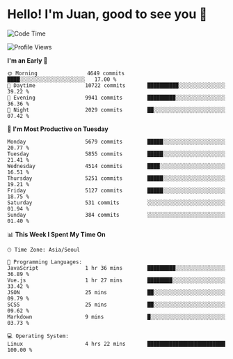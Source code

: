 # Hello! I'm Juan, good to see you 👋

<!--
**Y-k-Y/Y-k-Y** is a ✨ _special_ ✨ repository because its `README.md` (this file) appears on your GitHub profile.

Here are some ideas to get you started:

- 🔭 I’m currently working on ...
- 🌱 I’m currently learning ...
- 👯 I’m looking to collaborate on ...
- 🤔 I’m looking for help with ...
- 💬 Ask me about ...
- 📫 How to reach me: ...
- 😄 Pronouns: ...
- ⚡ Fun fact: ...
-->
<!--
![Profile views](https://gpvc.arturio.dev/Y-k-Y)

[![Omid Nikrah StackOverflow](https://github-readme-stackoverflow.vercel.app/?userID=9517076)](https://stackoverflow.com/users/9517076/i-have-10-fingers)
-->

<!--START_SECTION:waka-->
![Code Time](http://img.shields.io/badge/Code%20Time-1%2C839%20hrs%2023%20mins-blue)

![Profile Views](http://img.shields.io/badge/Profile%20Views-0-blue)

**I'm an Early 🐤** 

```text
🌞 Morning                4649 commits        ████░░░░░░░░░░░░░░░░░░░░░   17.00 % 
🌆 Daytime                10722 commits       ██████████░░░░░░░░░░░░░░░   39.22 % 
🌃 Evening                9941 commits        █████████░░░░░░░░░░░░░░░░   36.36 % 
🌙 Night                  2029 commits        ██░░░░░░░░░░░░░░░░░░░░░░░   07.42 % 
```
📅 **I'm Most Productive on Tuesday** 

```text
Monday                   5679 commits        █████░░░░░░░░░░░░░░░░░░░░   20.77 % 
Tuesday                  5855 commits        █████░░░░░░░░░░░░░░░░░░░░   21.41 % 
Wednesday                4514 commits        ████░░░░░░░░░░░░░░░░░░░░░   16.51 % 
Thursday                 5251 commits        █████░░░░░░░░░░░░░░░░░░░░   19.21 % 
Friday                   5127 commits        █████░░░░░░░░░░░░░░░░░░░░   18.75 % 
Saturday                 531 commits         ░░░░░░░░░░░░░░░░░░░░░░░░░   01.94 % 
Sunday                   384 commits         ░░░░░░░░░░░░░░░░░░░░░░░░░   01.40 % 
```


📊 **This Week I Spent My Time On** 

```text
🕑︎ Time Zone: Asia/Seoul

💬 Programming Languages: 
JavaScript               1 hr 36 mins        █████████░░░░░░░░░░░░░░░░   36.89 % 
Vue.js                   1 hr 27 mins        ████████░░░░░░░░░░░░░░░░░   33.42 % 
JSON                     25 mins             ██░░░░░░░░░░░░░░░░░░░░░░░   09.79 % 
SCSS                     25 mins             ██░░░░░░░░░░░░░░░░░░░░░░░   09.62 % 
Markdown                 9 mins              █░░░░░░░░░░░░░░░░░░░░░░░░   03.73 % 

💻 Operating System: 
Linux                    4 hrs 22 mins       █████████████████████████   100.00 % 
```


<!--END_SECTION:waka-->

